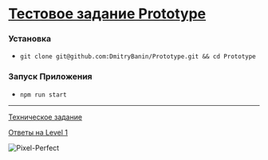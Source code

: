 # [Тестовое задание Prototype](https://prototype-versel.vercel.app/) 


 
### Установка
- ``git clone git@github.com:DmitryBanin/Prototype.git && cd Prototype``

### Запуск Приложения
- ``npm run start``
---

[Техническое задание](https://github.com/DmitryBanin/Prototype/files/10545076/default.pdf)

[Ответы на Level 1](https://github.com/DmitryBanin/Prototype/files/10545087/Level.1.pdf)

![Pixel-Perfect](https://user-images.githubusercontent.com/77890343/215725114-e03dd0bf-2aff-4e68-a6d2-6b9e524ae9b5.png)
